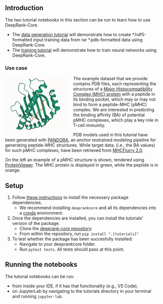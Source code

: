 ## Introduction

The two tutorial notebooks in this section can be run to learn how to use DeepRank-Core.
- The [data generation tutorial](tutorials/data_generation_ppi.ipynb) will demonstrate how to create *.hdf5-formatted input training data from rar *.pdb-formatted data using DeepRank-Core.
- The [training tutorial](tutorials/training_ppi.ipynb) will demonstrate how to train neural networks using DeepRank-Core.

### Use case

<img style="margin-right: 1.5rem" align="left" src="images/pmhc_pdb_example.png" width="200"/>

The example dataset that we provide contains PDB files, each representing the structures of a [Major Histocompatibility Complex (MHC) protein](https://en.wikipedia.org/wiki/Major_histocompatibility_complex) with a peptide in its binding pocket, which may or may not bind to form a peptide-MHC (pMHC) complex. We are interested in predicting the binding affinity (BA) of potential pMHC complexes, which play a key role in T-cell immunity.

PDB models used in this tutorial have been generated with [PANDORA](https://github.com/X-lab-3D/PANDORA), an anchor restrained modeling pipeline for generating peptide-MHC structures. While target data, (i.e., the BA values) for such pMHC complexes, have been retrieved from [MHCFlurry 2.0](https://data.mendeley.com/datasets/zx3kjzc3yx).

On the left an example of a pMHC structure is shown, rendered using [ProteinViewer](https://marketplace.visualstudio.com/items?itemName=ArianJamasb.protein-viewer). The MHC protein is displayed in green, while the peptide is in orange.


## Setup

1. Follow [these instructions](https://github.com/DeepRank/deeprank-core#dependencies) to install the necessary package dependencies.
   - We recommend installing `deeprankcore` and all its dependencies into a [conda](https://docs.conda.io/en/latest/) environment.
2. Once the dependencies are installed, you can install the tutorials' version of the package:
   - Clone the [deeprank-core repository](https://github.com/DeepRank/deeprank-core).
   - From within the repository, run `pip install ".[tutorials]"`
3. To test whether the package has been succesfully installed:
   - Navigate to your deeprankcore folder.
   - Run `pytest tests`. All tests should pass at this point.


## Running the notebooks

The tutorial notebooks can be run:
- from inside your IDE, if it has that functionality (e.g., VS Code),
- on JupyterLab by navigating to the tutorials directory in your terminal and running `jupyter-lab`.
